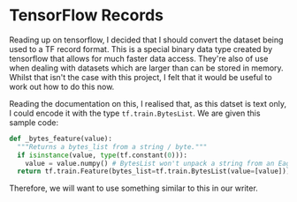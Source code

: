 # TensorFlow Records

Reading up on tensorflow, I decided that I should convert the dataset 
being used to a TF record format. This is a special binary data type 
created by tensorflow that allows for much faster data access. They're 
also of use when dealing with datasets which are larger than can be stored
in memory. Whilst that isn't the case with this project, I felt that
it would be useful to work out how to do this now.

Reading the documentation on this, I realised that, as this datset is text
only, I could encode it with the type `tf.train.BytesList`.
We are given this sample code:

``` python
def _bytes_feature(value):
  """Returns a bytes_list from a string / byte."""
  if isinstance(value, type(tf.constant(0))):
    value = value.numpy() # BytesList won't unpack a string from an EagerTensor.
  return tf.train.Feature(bytes_list=tf.train.BytesList(value=[value]))
```
 Therefore, we will want to use something similar to this in our writer.  